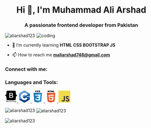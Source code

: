 <h1 align="center">Hi 👋, I'm Muhammad Ali Arshad</h1>
<h3 align="center">A passionate frontend developer from Pakistan</h3>

<img align="right" alt="coding" width="400" src="https://encrypted-tbn0.gstatic.com/images?q=tbn:ANd9GcTRovpXJrJAwoL5hWtL94kdEV_OMpSf2dWlOrl9sZnWsGzHcIqnLNTzovqLWAG_Ge0pylU&usqp=CAU">

<p align="left"> <img src="https://komarev.com/ghpvc/?username=aliarshad123&label=Profile%20views&color=0e75b6&style=flat" alt="aliarshad123" /> </p>

- 🌱 I’m currently learning **HTML CSS BOOTSTRAP JS**

- 📫 How to reach me **maliarshad748@gmail.com**

<h3 align="left">Connect with me:</h3>
<p align="left">
</p>

<h3 align="left">Languages and Tools:</h3>
<p align="left"> <a href="https://getbootstrap.com" target="_blank" rel="noreferrer"> <img src="https://raw.githubusercontent.com/devicons/devicon/master/icons/bootstrap/bootstrap-plain-wordmark.svg" alt="bootstrap" width="40" height="40"/> </a> <a href="https://www.w3schools.com/cpp/" target="_blank" rel="noreferrer"> <img src="https://raw.githubusercontent.com/devicons/devicon/master/icons/cplusplus/cplusplus-original.svg" alt="cplusplus" width="40" height="40"/> </a> <a href="https://www.w3schools.com/css/" target="_blank" rel="noreferrer"> <img src="https://raw.githubusercontent.com/devicons/devicon/master/icons/css3/css3-original-wordmark.svg" alt="css3" width="40" height="40"/> </a> <a href="https://www.w3.org/html/" target="_blank" rel="noreferrer"> <img src="https://raw.githubusercontent.com/devicons/devicon/master/icons/html5/html5-original-wordmark.svg" alt="html5" width="40" height="40"/> </a> <a href="https://developer.mozilla.org/en-US/docs/Web/JavaScript" target="_blank" rel="noreferrer"> <img src="https://raw.githubusercontent.com/devicons/devicon/master/icons/javascript/javascript-original.svg" alt="javascript" width="40" height="40"/> </a> </p>

<p><img align="left" src="https://github-readme-stats.vercel.app/api/top-langs?username=aliarshad123&show_icons=true&locale=en&layout=compact" alt="aliarshad123" /></p>

<p>&nbsp;<img align="center" src="https://github-readme-stats.vercel.app/api?username=aliarshad123&show_icons=true&locale=en" alt="aliarshad123" /></p>

<p><img align="center" src="https://github-readme-streak-stats.herokuapp.com/?user=aliarshad123&" alt="aliarshad123" /></p>
